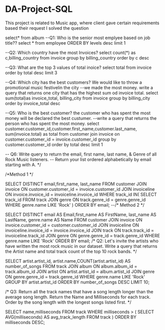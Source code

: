 # DA-Project-SQL
This project is related to Music app, where client gave certain requirements based their request I solved the question 

select* from album
--Q1: Who is the senior most emplyee based on job title??
select * from employee
ORDER BY levels desc
limit 1

--Q2: Which country have the most Invoices?
select count(*) as c,billing_country
from invoice
group by billing_country
order by c desc

--Q3: What are the top 3 values of total inoice?
select total from invoice
order by total desc
limit 3

--Q4: Which city has the best customers? We would like to throw a promotional music festivelin the city 
--we made the most money. write a query that returns one city that has the highest sum od invoice total.
select sum(total)as invoice_total, billing_city from invoice
group by billing_city
order by invoice_total desc

--Q5: Who is the best customer? the customer who has spent the most money will be declared the best custumer.
--write a query that returns the person who has spent the most money.
select customer.customer_id,customer.first_name,customer.last_name, sum(invoice.total) as total
from customer
join invoice on customer.customer_id = invoice.customer_id
group by customer.customer_id
order by total desc
limit 1

-- Q6: Write query to return the email, first name, last name, & Genre of all Rock Music listeners. 
-- Return your list ordered alphabetically by email starting with A. */

/*Method 1 */

SELECT DISTINCT email,first_name, last_name
FROM customer
JOIN invoice ON customer.customer_id = invoice.customer_id
JOIN invoiceline ON invoice.invoice_id = invoiceline.invoice_id
WHERE track_id IN(
	SELECT track_id FROM track
	JOIN genre ON track.genre_id = genre.genre_id
	WHERE genre.name LIKE 'Rock'
)
ORDER BY email;
--/* Method 2 */

SELECT DISTINCT email AS Email,first_name AS FirstName, last_name AS LastName, genre.name AS Name
FROM customer
JOIN invoice ON invoice.customer_id = customer.customer_id
JOIN invoiceline ON invoiceline.invoice_id = invoice.invoice_id
JOIN track ON track.track_id = invoiceline.track_id
JOIN genre ON genre.genre_id = track.genre_id
WHERE genre.name LIKE 'Rock'
ORDER BY email;
/* Q2: Let's invite the artists who have written the most rock music in our dataset. 
Write a query that returns the Artist name and total track count of the top 10 rock bands. */

SELECT artist.artist_id, artist.name,COUNT(artist.artist_id) AS number_of_songs
FROM track
JOIN album ON album.album_id = track.album_id
JOIN artist ON artist.artist_id = album.artist_id
JOIN genre ON genre.genre_id = track.genre_id
WHERE genre.name LIKE 'Rock'
GROUP BY artist.artist_id
ORDER BY number_of_songs DESC
LIMIT 10;

/* Q3: Return all the track names that have a song length longer than the average song length. 
Return the Name and Milliseconds for each track. Order by the song length with the longest songs listed first. */

SELECT name,milliseconds
FROM track
WHERE milliseconds > (
	SELECT AVG(milliseconds) AS avg_track_length
	FROM track )
ORDER BY milliseconds DESC;
